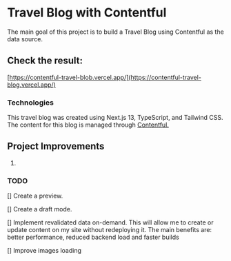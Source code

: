 # Travel Blog with Contentful

The main goal of this project is to build a Travel Blog using Contentful as the data source.

## Check the result:

[https://contentful-travel-blob.vercel.app/](https://contentful-travel-blog.vercel.app/)

### Technologies

This travel blog was created using Next.js 13, TypeScript, and Tailwind CSS.
The content for this blog is managed through [Contentful.](https://www.contentful.com/)

## Project Improvements

1.

### TODO

[] Create a preview.

[] Create a draft mode.

[] Implement revalidated data on-demand. This will allow me to create or update content on my site without redeploying it.
The main benefits are: better performance, reduced backend load and faster builds

[] Improve images loading
